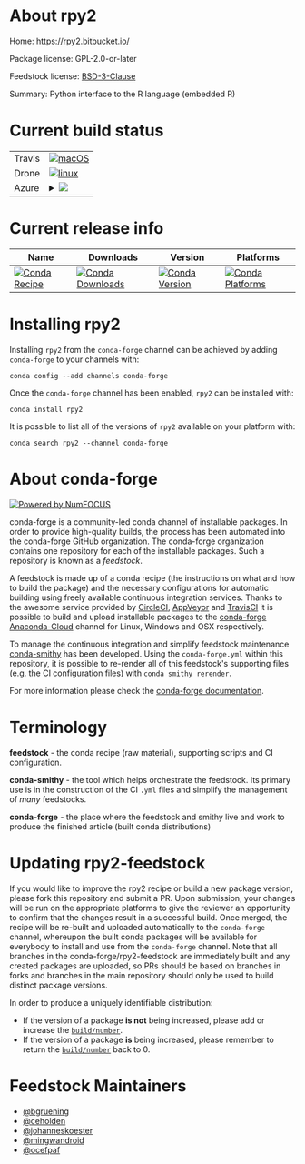 About rpy2
==========

Home: https://rpy2.bitbucket.io/

Package license: GPL-2.0-or-later

Feedstock license: [BSD-3-Clause](https://github.com/conda-forge/rpy2-feedstock/blob/master/LICENSE.txt)

Summary: Python interface to the R language (embedded R)

Current build status
====================


<table><tr>
    <td>Travis</td>
    <td>
      <a href="https://travis-ci.com/conda-forge/rpy2-feedstock">
        <img alt="macOS" src="https://img.shields.io/travis/com/conda-forge/rpy2-feedstock/master.svg?label=macOS">
      </a>
    </td>
  </tr><tr>
    <td>Drone</td>
    <td>
      <a href="https://cloud.drone.io/conda-forge/rpy2-feedstock">
        <img alt="linux" src="https://img.shields.io/drone/build/conda-forge/rpy2-feedstock/master.svg?label=Linux">
      </a>
    </td>
  </tr>
    
  <tr>
    <td>Azure</td>
    <td>
      <details>
        <summary>
          <a href="https://dev.azure.com/conda-forge/feedstock-builds/_build/latest?definitionId=4313&branchName=master">
            <img src="https://dev.azure.com/conda-forge/feedstock-builds/_apis/build/status/rpy2-feedstock?branchName=master">
          </a>
        </summary>
        <table>
          <thead><tr><th>Variant</th><th>Status</th></tr></thead>
          <tbody><tr>
              <td>linux_64_c_compiler_version7python3.6.____cpythonr_base3.6</td>
              <td>
                <a href="https://dev.azure.com/conda-forge/feedstock-builds/_build/latest?definitionId=4313&branchName=master">
                  <img src="https://dev.azure.com/conda-forge/feedstock-builds/_apis/build/status/rpy2-feedstock?branchName=master&jobName=linux&configuration=linux_64_c_compiler_version7python3.6.____cpythonr_base3.6" alt="variant">
                </a>
              </td>
            </tr><tr>
              <td>linux_64_c_compiler_version7python3.6.____cpythonr_base4.0</td>
              <td>
                <a href="https://dev.azure.com/conda-forge/feedstock-builds/_build/latest?definitionId=4313&branchName=master">
                  <img src="https://dev.azure.com/conda-forge/feedstock-builds/_apis/build/status/rpy2-feedstock?branchName=master&jobName=linux&configuration=linux_64_c_compiler_version7python3.6.____cpythonr_base4.0" alt="variant">
                </a>
              </td>
            </tr><tr>
              <td>linux_64_c_compiler_version7python3.7.____cpythonr_base3.6</td>
              <td>
                <a href="https://dev.azure.com/conda-forge/feedstock-builds/_build/latest?definitionId=4313&branchName=master">
                  <img src="https://dev.azure.com/conda-forge/feedstock-builds/_apis/build/status/rpy2-feedstock?branchName=master&jobName=linux&configuration=linux_64_c_compiler_version7python3.7.____cpythonr_base3.6" alt="variant">
                </a>
              </td>
            </tr><tr>
              <td>linux_64_c_compiler_version7python3.7.____cpythonr_base4.0</td>
              <td>
                <a href="https://dev.azure.com/conda-forge/feedstock-builds/_build/latest?definitionId=4313&branchName=master">
                  <img src="https://dev.azure.com/conda-forge/feedstock-builds/_apis/build/status/rpy2-feedstock?branchName=master&jobName=linux&configuration=linux_64_c_compiler_version7python3.7.____cpythonr_base4.0" alt="variant">
                </a>
              </td>
            </tr><tr>
              <td>linux_64_c_compiler_version7python3.8.____cpythonr_base3.6</td>
              <td>
                <a href="https://dev.azure.com/conda-forge/feedstock-builds/_build/latest?definitionId=4313&branchName=master">
                  <img src="https://dev.azure.com/conda-forge/feedstock-builds/_apis/build/status/rpy2-feedstock?branchName=master&jobName=linux&configuration=linux_64_c_compiler_version7python3.8.____cpythonr_base3.6" alt="variant">
                </a>
              </td>
            </tr><tr>
              <td>linux_64_c_compiler_version7python3.8.____cpythonr_base4.0</td>
              <td>
                <a href="https://dev.azure.com/conda-forge/feedstock-builds/_build/latest?definitionId=4313&branchName=master">
                  <img src="https://dev.azure.com/conda-forge/feedstock-builds/_apis/build/status/rpy2-feedstock?branchName=master&jobName=linux&configuration=linux_64_c_compiler_version7python3.8.____cpythonr_base4.0" alt="variant">
                </a>
              </td>
            </tr><tr>
              <td>linux_aarch64_c_compiler_version7python3.6.____cpythonr_base3.6</td>
              <td>
                <a href="https://dev.azure.com/conda-forge/feedstock-builds/_build/latest?definitionId=4313&branchName=master">
                  <img src="https://dev.azure.com/conda-forge/feedstock-builds/_apis/build/status/rpy2-feedstock?branchName=master&jobName=linux&configuration=linux_aarch64_c_compiler_version7python3.6.____cpythonr_base3.6" alt="variant">
                </a>
              </td>
            </tr><tr>
              <td>linux_aarch64_c_compiler_version7python3.6.____cpythonr_base4.0</td>
              <td>
                <a href="https://dev.azure.com/conda-forge/feedstock-builds/_build/latest?definitionId=4313&branchName=master">
                  <img src="https://dev.azure.com/conda-forge/feedstock-builds/_apis/build/status/rpy2-feedstock?branchName=master&jobName=linux&configuration=linux_aarch64_c_compiler_version7python3.6.____cpythonr_base4.0" alt="variant">
                </a>
              </td>
            </tr><tr>
              <td>linux_aarch64_c_compiler_version7python3.7.____cpythonr_base3.6</td>
              <td>
                <a href="https://dev.azure.com/conda-forge/feedstock-builds/_build/latest?definitionId=4313&branchName=master">
                  <img src="https://dev.azure.com/conda-forge/feedstock-builds/_apis/build/status/rpy2-feedstock?branchName=master&jobName=linux&configuration=linux_aarch64_c_compiler_version7python3.7.____cpythonr_base3.6" alt="variant">
                </a>
              </td>
            </tr><tr>
              <td>linux_aarch64_c_compiler_version7python3.7.____cpythonr_base4.0</td>
              <td>
                <a href="https://dev.azure.com/conda-forge/feedstock-builds/_build/latest?definitionId=4313&branchName=master">
                  <img src="https://dev.azure.com/conda-forge/feedstock-builds/_apis/build/status/rpy2-feedstock?branchName=master&jobName=linux&configuration=linux_aarch64_c_compiler_version7python3.7.____cpythonr_base4.0" alt="variant">
                </a>
              </td>
            </tr><tr>
              <td>linux_aarch64_c_compiler_version7python3.8.____cpythonr_base3.6</td>
              <td>
                <a href="https://dev.azure.com/conda-forge/feedstock-builds/_build/latest?definitionId=4313&branchName=master">
                  <img src="https://dev.azure.com/conda-forge/feedstock-builds/_apis/build/status/rpy2-feedstock?branchName=master&jobName=linux&configuration=linux_aarch64_c_compiler_version7python3.8.____cpythonr_base3.6" alt="variant">
                </a>
              </td>
            </tr><tr>
              <td>linux_aarch64_c_compiler_version7python3.8.____cpythonr_base4.0</td>
              <td>
                <a href="https://dev.azure.com/conda-forge/feedstock-builds/_build/latest?definitionId=4313&branchName=master">
                  <img src="https://dev.azure.com/conda-forge/feedstock-builds/_apis/build/status/rpy2-feedstock?branchName=master&jobName=linux&configuration=linux_aarch64_c_compiler_version7python3.8.____cpythonr_base4.0" alt="variant">
                </a>
              </td>
            </tr><tr>
              <td>linux_ppc64le_c_compiler_version8python3.6.____cpythonr_base3.6</td>
              <td>
                <a href="https://dev.azure.com/conda-forge/feedstock-builds/_build/latest?definitionId=4313&branchName=master">
                  <img src="https://dev.azure.com/conda-forge/feedstock-builds/_apis/build/status/rpy2-feedstock?branchName=master&jobName=linux&configuration=linux_ppc64le_c_compiler_version8python3.6.____cpythonr_base3.6" alt="variant">
                </a>
              </td>
            </tr><tr>
              <td>linux_ppc64le_c_compiler_version8python3.6.____cpythonr_base4.0</td>
              <td>
                <a href="https://dev.azure.com/conda-forge/feedstock-builds/_build/latest?definitionId=4313&branchName=master">
                  <img src="https://dev.azure.com/conda-forge/feedstock-builds/_apis/build/status/rpy2-feedstock?branchName=master&jobName=linux&configuration=linux_ppc64le_c_compiler_version8python3.6.____cpythonr_base4.0" alt="variant">
                </a>
              </td>
            </tr><tr>
              <td>linux_ppc64le_c_compiler_version8python3.7.____cpythonr_base3.6</td>
              <td>
                <a href="https://dev.azure.com/conda-forge/feedstock-builds/_build/latest?definitionId=4313&branchName=master">
                  <img src="https://dev.azure.com/conda-forge/feedstock-builds/_apis/build/status/rpy2-feedstock?branchName=master&jobName=linux&configuration=linux_ppc64le_c_compiler_version8python3.7.____cpythonr_base3.6" alt="variant">
                </a>
              </td>
            </tr><tr>
              <td>linux_ppc64le_c_compiler_version8python3.7.____cpythonr_base4.0</td>
              <td>
                <a href="https://dev.azure.com/conda-forge/feedstock-builds/_build/latest?definitionId=4313&branchName=master">
                  <img src="https://dev.azure.com/conda-forge/feedstock-builds/_apis/build/status/rpy2-feedstock?branchName=master&jobName=linux&configuration=linux_ppc64le_c_compiler_version8python3.7.____cpythonr_base4.0" alt="variant">
                </a>
              </td>
            </tr><tr>
              <td>linux_ppc64le_c_compiler_version8python3.8.____cpythonr_base3.6</td>
              <td>
                <a href="https://dev.azure.com/conda-forge/feedstock-builds/_build/latest?definitionId=4313&branchName=master">
                  <img src="https://dev.azure.com/conda-forge/feedstock-builds/_apis/build/status/rpy2-feedstock?branchName=master&jobName=linux&configuration=linux_ppc64le_c_compiler_version8python3.8.____cpythonr_base3.6" alt="variant">
                </a>
              </td>
            </tr><tr>
              <td>linux_ppc64le_c_compiler_version8python3.8.____cpythonr_base4.0</td>
              <td>
                <a href="https://dev.azure.com/conda-forge/feedstock-builds/_build/latest?definitionId=4313&branchName=master">
                  <img src="https://dev.azure.com/conda-forge/feedstock-builds/_apis/build/status/rpy2-feedstock?branchName=master&jobName=linux&configuration=linux_ppc64le_c_compiler_version8python3.8.____cpythonr_base4.0" alt="variant">
                </a>
              </td>
            </tr><tr>
              <td>osx_64_c_compiler_version10python3.6.____cpythonr_base3.6</td>
              <td>
                <a href="https://dev.azure.com/conda-forge/feedstock-builds/_build/latest?definitionId=4313&branchName=master">
                  <img src="https://dev.azure.com/conda-forge/feedstock-builds/_apis/build/status/rpy2-feedstock?branchName=master&jobName=osx&configuration=osx_64_c_compiler_version10python3.6.____cpythonr_base3.6" alt="variant">
                </a>
              </td>
            </tr><tr>
              <td>osx_64_c_compiler_version10python3.6.____cpythonr_base4.0</td>
              <td>
                <a href="https://dev.azure.com/conda-forge/feedstock-builds/_build/latest?definitionId=4313&branchName=master">
                  <img src="https://dev.azure.com/conda-forge/feedstock-builds/_apis/build/status/rpy2-feedstock?branchName=master&jobName=osx&configuration=osx_64_c_compiler_version10python3.6.____cpythonr_base4.0" alt="variant">
                </a>
              </td>
            </tr><tr>
              <td>osx_64_c_compiler_version10python3.7.____cpythonr_base3.6</td>
              <td>
                <a href="https://dev.azure.com/conda-forge/feedstock-builds/_build/latest?definitionId=4313&branchName=master">
                  <img src="https://dev.azure.com/conda-forge/feedstock-builds/_apis/build/status/rpy2-feedstock?branchName=master&jobName=osx&configuration=osx_64_c_compiler_version10python3.7.____cpythonr_base3.6" alt="variant">
                </a>
              </td>
            </tr><tr>
              <td>osx_64_c_compiler_version10python3.7.____cpythonr_base4.0</td>
              <td>
                <a href="https://dev.azure.com/conda-forge/feedstock-builds/_build/latest?definitionId=4313&branchName=master">
                  <img src="https://dev.azure.com/conda-forge/feedstock-builds/_apis/build/status/rpy2-feedstock?branchName=master&jobName=osx&configuration=osx_64_c_compiler_version10python3.7.____cpythonr_base4.0" alt="variant">
                </a>
              </td>
            </tr><tr>
              <td>osx_64_c_compiler_version10python3.8.____cpythonr_base3.6</td>
              <td>
                <a href="https://dev.azure.com/conda-forge/feedstock-builds/_build/latest?definitionId=4313&branchName=master">
                  <img src="https://dev.azure.com/conda-forge/feedstock-builds/_apis/build/status/rpy2-feedstock?branchName=master&jobName=osx&configuration=osx_64_c_compiler_version10python3.8.____cpythonr_base3.6" alt="variant">
                </a>
              </td>
            </tr><tr>
              <td>osx_64_c_compiler_version10python3.8.____cpythonr_base4.0</td>
              <td>
                <a href="https://dev.azure.com/conda-forge/feedstock-builds/_build/latest?definitionId=4313&branchName=master">
                  <img src="https://dev.azure.com/conda-forge/feedstock-builds/_apis/build/status/rpy2-feedstock?branchName=master&jobName=osx&configuration=osx_64_c_compiler_version10python3.8.____cpythonr_base4.0" alt="variant">
                </a>
              </td>
            </tr><tr>
              <td>win_64_python3.6.____cpythonr_base3.6</td>
              <td>
                <a href="https://dev.azure.com/conda-forge/feedstock-builds/_build/latest?definitionId=4313&branchName=master">
                  <img src="https://dev.azure.com/conda-forge/feedstock-builds/_apis/build/status/rpy2-feedstock?branchName=master&jobName=win&configuration=win_64_python3.6.____cpythonr_base3.6" alt="variant">
                </a>
              </td>
            </tr><tr>
              <td>win_64_python3.6.____cpythonr_base4.0</td>
              <td>
                <a href="https://dev.azure.com/conda-forge/feedstock-builds/_build/latest?definitionId=4313&branchName=master">
                  <img src="https://dev.azure.com/conda-forge/feedstock-builds/_apis/build/status/rpy2-feedstock?branchName=master&jobName=win&configuration=win_64_python3.6.____cpythonr_base4.0" alt="variant">
                </a>
              </td>
            </tr><tr>
              <td>win_64_python3.7.____cpythonr_base3.6</td>
              <td>
                <a href="https://dev.azure.com/conda-forge/feedstock-builds/_build/latest?definitionId=4313&branchName=master">
                  <img src="https://dev.azure.com/conda-forge/feedstock-builds/_apis/build/status/rpy2-feedstock?branchName=master&jobName=win&configuration=win_64_python3.7.____cpythonr_base3.6" alt="variant">
                </a>
              </td>
            </tr><tr>
              <td>win_64_python3.7.____cpythonr_base4.0</td>
              <td>
                <a href="https://dev.azure.com/conda-forge/feedstock-builds/_build/latest?definitionId=4313&branchName=master">
                  <img src="https://dev.azure.com/conda-forge/feedstock-builds/_apis/build/status/rpy2-feedstock?branchName=master&jobName=win&configuration=win_64_python3.7.____cpythonr_base4.0" alt="variant">
                </a>
              </td>
            </tr><tr>
              <td>win_64_python3.8.____cpythonr_base3.6</td>
              <td>
                <a href="https://dev.azure.com/conda-forge/feedstock-builds/_build/latest?definitionId=4313&branchName=master">
                  <img src="https://dev.azure.com/conda-forge/feedstock-builds/_apis/build/status/rpy2-feedstock?branchName=master&jobName=win&configuration=win_64_python3.8.____cpythonr_base3.6" alt="variant">
                </a>
              </td>
            </tr><tr>
              <td>win_64_python3.8.____cpythonr_base4.0</td>
              <td>
                <a href="https://dev.azure.com/conda-forge/feedstock-builds/_build/latest?definitionId=4313&branchName=master">
                  <img src="https://dev.azure.com/conda-forge/feedstock-builds/_apis/build/status/rpy2-feedstock?branchName=master&jobName=win&configuration=win_64_python3.8.____cpythonr_base4.0" alt="variant">
                </a>
              </td>
            </tr>
          </tbody>
        </table>
      </details>
    </td>
  </tr>
</table>

Current release info
====================

| Name | Downloads | Version | Platforms |
| --- | --- | --- | --- |
| [![Conda Recipe](https://img.shields.io/badge/recipe-rpy2-green.svg)](https://anaconda.org/conda-forge/rpy2) | [![Conda Downloads](https://img.shields.io/conda/dn/conda-forge/rpy2.svg)](https://anaconda.org/conda-forge/rpy2) | [![Conda Version](https://img.shields.io/conda/vn/conda-forge/rpy2.svg)](https://anaconda.org/conda-forge/rpy2) | [![Conda Platforms](https://img.shields.io/conda/pn/conda-forge/rpy2.svg)](https://anaconda.org/conda-forge/rpy2) |

Installing rpy2
===============

Installing `rpy2` from the `conda-forge` channel can be achieved by adding `conda-forge` to your channels with:

```
conda config --add channels conda-forge
```

Once the `conda-forge` channel has been enabled, `rpy2` can be installed with:

```
conda install rpy2
```

It is possible to list all of the versions of `rpy2` available on your platform with:

```
conda search rpy2 --channel conda-forge
```


About conda-forge
=================

[![Powered by NumFOCUS](https://img.shields.io/badge/powered%20by-NumFOCUS-orange.svg?style=flat&colorA=E1523D&colorB=007D8A)](http://numfocus.org)

conda-forge is a community-led conda channel of installable packages.
In order to provide high-quality builds, the process has been automated into the
conda-forge GitHub organization. The conda-forge organization contains one repository
for each of the installable packages. Such a repository is known as a *feedstock*.

A feedstock is made up of a conda recipe (the instructions on what and how to build
the package) and the necessary configurations for automatic building using freely
available continuous integration services. Thanks to the awesome service provided by
[CircleCI](https://circleci.com/), [AppVeyor](https://www.appveyor.com/)
and [TravisCI](https://travis-ci.com/) it is possible to build and upload installable
packages to the [conda-forge](https://anaconda.org/conda-forge)
[Anaconda-Cloud](https://anaconda.org/) channel for Linux, Windows and OSX respectively.

To manage the continuous integration and simplify feedstock maintenance
[conda-smithy](https://github.com/conda-forge/conda-smithy) has been developed.
Using the ``conda-forge.yml`` within this repository, it is possible to re-render all of
this feedstock's supporting files (e.g. the CI configuration files) with ``conda smithy rerender``.

For more information please check the [conda-forge documentation](https://conda-forge.org/docs/).

Terminology
===========

**feedstock** - the conda recipe (raw material), supporting scripts and CI configuration.

**conda-smithy** - the tool which helps orchestrate the feedstock.
                   Its primary use is in the construction of the CI ``.yml`` files
                   and simplify the management of *many* feedstocks.

**conda-forge** - the place where the feedstock and smithy live and work to
                  produce the finished article (built conda distributions)


Updating rpy2-feedstock
=======================

If you would like to improve the rpy2 recipe or build a new
package version, please fork this repository and submit a PR. Upon submission,
your changes will be run on the appropriate platforms to give the reviewer an
opportunity to confirm that the changes result in a successful build. Once
merged, the recipe will be re-built and uploaded automatically to the
`conda-forge` channel, whereupon the built conda packages will be available for
everybody to install and use from the `conda-forge` channel.
Note that all branches in the conda-forge/rpy2-feedstock are
immediately built and any created packages are uploaded, so PRs should be based
on branches in forks and branches in the main repository should only be used to
build distinct package versions.

In order to produce a uniquely identifiable distribution:
 * If the version of a package **is not** being increased, please add or increase
   the [``build/number``](https://conda.io/docs/user-guide/tasks/build-packages/define-metadata.html#build-number-and-string).
 * If the version of a package **is** being increased, please remember to return
   the [``build/number``](https://conda.io/docs/user-guide/tasks/build-packages/define-metadata.html#build-number-and-string)
   back to 0.

Feedstock Maintainers
=====================

* [@bgruening](https://github.com/bgruening/)
* [@ceholden](https://github.com/ceholden/)
* [@johanneskoester](https://github.com/johanneskoester/)
* [@mingwandroid](https://github.com/mingwandroid/)
* [@ocefpaf](https://github.com/ocefpaf/)

